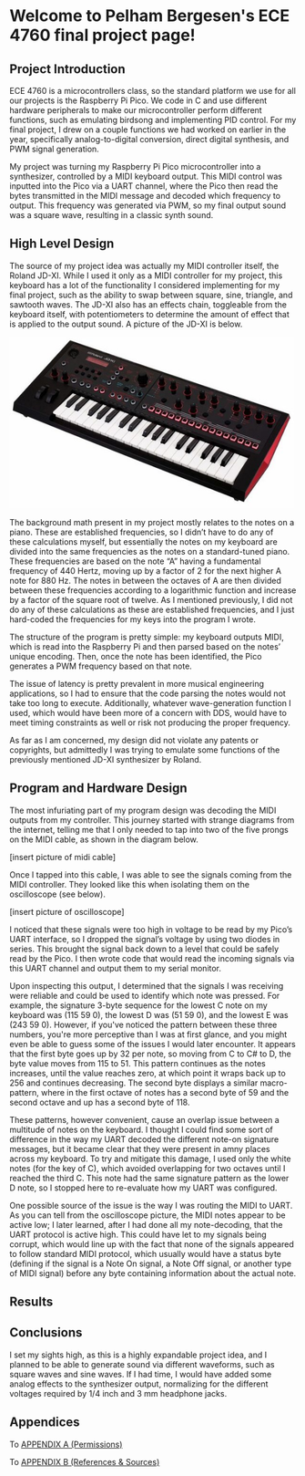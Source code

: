 # Welcome to Pelham Bergesen's ECE 4760 final project page!

## Project Introduction

ECE 4760 is a microcontrollers class, so the standard platform we use for all our projects is the Raspberry Pi Pico. We code in C and use different hardware peripherals to make our microcontroller perform different functions, such as emulating birdsong and implementing PID control. For my final project, I drew on a couple functions we had worked on earlier in the year, specifically analog-to-digital conversion, direct digital synthesis, and PWM signal generation.

My project was turning my Raspberry Pi Pico microcontroller into a synthesizer, controlled by a MIDI keyboard output. This MIDI control was inputted into the Pico via a UART channel, where the Pico then read the bytes transmitted in the MIDI message and decoded which frequency to output. This frequency was generated via PWM, so my final output sound was a square wave, resulting in a classic synth sound.

## High Level Design

The source of my project idea was actually my MIDI controller itself, the Roland JD-XI. While I used it only as a MIDI controller for my project, this keyboard has a lot of the functionality I considered implementing for my final project, such as the ability to swap between square, sine, triangle, and sawtooth waves. The JD-XI also has an effects chain, toggleable from the keyboard itself, with potentiometers to determine the amount of effect that is applied to the output sound. A picture of the JD-XI is below.

<img src="jdxi.jpg" height="300" width="500">

The background math present in my project mostly relates to the notes on a piano. These are established frequencies, so I didn’t have to do any of these calculations myself, but essentially the notes on my keyboard are divided into the same frequencies as the notes on a standard-tuned piano. These frequencies are based on the note “A” having a fundamental frequency of 440 Hertz, moving up by a factor of 2 for the next higher A note for 880 Hz. The notes in between the octaves of A are then divided between these frequencies according to a logarithmic function and increase by a factor of the square root of twelve. As I mentioned previously, I did not do any of these calculations as these are established frequencies, and I just hard-coded the frequencies for my keys into the program I wrote. 

The structure of the program is pretty simple: my keyboard outputs MIDI, which is read into the Raspberry Pi and then parsed based on the notes’ unique encoding. Then, once the note has been identified, the Pico generates a PWM frequency based on that note.

The issue of latency is pretty prevalent in more musical engineering applications, so I had to ensure that the code parsing the notes would not take too long to execute. Additionally, whatever wave-generation function I used, which would have been more of a concern with DDS, would have to meet timing constraints as well or risk not producing the proper frequency.

As far as I am concerned, my design did not violate any patents or copyrights, but admittedly I was trying to emulate some functions of the previously mentioned JD-XI synthesizer by Roland.

## Program and Hardware Design

The most infuriating part of my program design was decoding the MIDI outputs from my controller. This journey started with strange diagrams from the internet, telling me that I only needed to tap into two of the five prongs on the MIDI cable, as shown in the diagram below.

[insert picture of midi cable]

Once I tapped into this cable, I was able to see the signals coming from the MIDI controller. They looked like this when isolating them on the oscilloscope (see below).

[insert picture of oscilloscope]

I noticed that these signals were too high in voltage to be read by my Pico’s UART interface, so I dropped the signal’s voltage by using two diodes in series. This brought the signal back down to a level that could be safely read by the Pico. I then wrote code that would read the incoming signals via this UART channel and output them to my serial monitor. 

Upon inspecting this output, I determined that the signals I was receiving were reliable and could be used to identify which note was pressed. For example, the signature 3-byte sequence for the lowest C note on my keyboard was (115 59 0), the lowest D was (51 59 0), and the lowest E was (243 59 0). However, if you've noticed the pattern between these three numbers, you're more perceptive than I was at first glance, and you might even be able to guess some of the issues I would later encounter. It appears that the first byte goes up by 32 per note, so moving from C to C# to D, the byte value moves from 115 to 51. This pattern continues as the notes increases, until the value reaches zero, at which point it wraps back up to 256 and continues decreasing. The second byte displays a similar macro-pattern, where in the first octave of notes has a second byte of 59 and the second octave and up has a second byte of 118.

These patterns, however convenient, cause an overlap issue between a multitude of notes on the keyboard. I thought I could find some sort of difference in the way my UART decoded the different note-on signature messages, but it became clear that they were present in amny places across my keyboard. To try and mitigate this damage, I used only the white notes (for the key of C), which avoided overlapping for two octaves until I reached the third C. This note had the same signature pattern as the lower D note, so I stopped here to re-evaluate how my UART was configured.

One possible source of the issue is the way I was routing the MIDI to UART. As you can tell from the oscilloscope picture, the MIDI notes appear to be active low; I later learned, after I had done all my note-decoding, that the UART protocol is active high. This could have let to my signals being corrupt, which would line up with the fact that none of the signals appeared to follow standard MIDI protocol, which usually would have a status byte (defining if the signal is a Note On signal, a Note Off signal, or another type of MIDI signal) before any byte containing information about the actual note.

## Results

## Conclusions

I set my sights high, as this is a highly expandable project idea, and I planned to be able to generate sound via different waveforms, such as square waves and sine waves. If I had time, I would have added some analog effects to the synthesizer output, normalizing for the different voltages required by 1/4 inch and 3 mm headphone jacks.

## Appendices

To [APPENDIX A (Permissions)](appendixa.md)

To [APPENDIX B (References & Sources)](appendixb.md)
